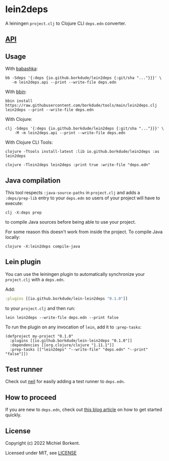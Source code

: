 # lein2deps

A leiningen `project.clj` to Clojure CLI `deps.edn` converter.

## [API](API.md)

## Usage

With [babashka](https://babashka.org/):

``` shell
bb -Sdeps '{:deps {io.github.borkdude/lein2deps {:git/sha "..."}}}' \
   -m lein2deps.api --print --write-file deps.edn
```

With [bbin](https://github.com/babashka/bbin):

``` shell
bbin install https://raw.githubusercontent.com/borkdude/tools/main/lein2deps.clj
lein2deps --print --write-file deps.edn
```

With Clojure:

``` shell
clj -Sdeps '{:deps {io.github.borkdude/lein2deps {:git/sha "..."}}}' \
    -M -m lein2deps.api --print --write-file deps.edn
```

With Clojure CLI Tools:

``` shell
clojure -Ttools install-latest :lib io.github.borkdude/lein2deps :as lein2deps

clojure -Tlein2deps lein2deps :print true :write-file "deps.edn"
```

## Java compilation

This tool respects `:java-source-paths` in `project.clj` and adds a `:deps/prep-lib`
entry to your `deps.edn` so users of your project will have to execute:

```
clj -X:deps prep
```

to compile Java sources before being able to use your project.

For some reason this doesn't work from inside the project. To compile Java locally:

``` shell
clojure -X:lein2deps compile-java
```

## Lein plugin

You can use the leiningen plugin to automatically synchronize your `project.clj` with a `deps.edn`.

Add:

``` clojure
:plugins [[io.github.borkdude/lein-lein2deps "0.1.0"]]
```

to your `project.clj` and then run:

``` shell
lein lein2deps --write-file deps.edn --print false
```

To run the plugin on any invocation of `lein`, add it to `:prep-tasks`:

``` shell
(defproject my-project "0.1.0"
  :plugins [[io.github.borkdude/lein-lein2deps "0.1.0"]]
  :dependencies [[org.clojure/clojure "1.11.1"]]
  :prep-tasks [["lein2deps" "--write-file" "deps.edn" "--print" "false"]])
```

## Test runner

Check out [neil](https://github.com/babashka/neil#add-test) for easily adding a test runner to `deps.edn`.

## How to proceed

If you are new to `deps.edn`, check out [this blog article](https://blog.michielborkent.nl/new-clojure-project-quickstart.html) on how to get started quickly.

## License

Copyright (c) 2022 Michiel Borkent.

Licensed under MIT, see [LICENSE](LICENSE)
